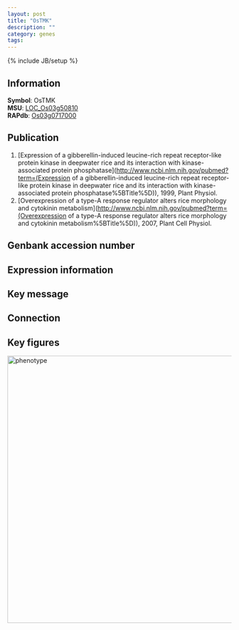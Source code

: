 ```yaml
---
layout: post
title: "OsTMK"
description: ""
category: genes
tags: 
---
```

{% include JB/setup %}

## Information
__Symbol__: OsTMK  
__MSU__: [LOC_Os03g50810](http://rice.plantbiology.msu.edu/cgi-bin/ORF_infopage.cgi?orf=LOC_Os03g50810)  
__RAPdb__: [Os03g0717000](http://rapdb.dna.affrc.go.jp/viewer/gbrowse_details/irgsp1?name=Os03g0717000)  

## Publication
1. [Expression of a gibberellin-induced leucine-rich repeat receptor-like protein kinase in deepwater rice and its interaction with kinase-associated protein phosphatase](http://www.ncbi.nlm.nih.gov/pubmed?term=(Expression of a gibberellin-induced leucine-rich repeat receptor-like protein kinase in deepwater rice and its interaction with kinase-associated protein phosphatase%5BTitle%5D)), 1999, Plant Physiol.
2. [Overexpression of a type-A response regulator alters rice morphology and cytokinin metabolism](http://www.ncbi.nlm.nih.gov/pubmed?term=(Overexpression of a type-A response regulator alters rice morphology and cytokinin metabolism%5BTitle%5D)), 2007, Plant Cell Physiol.

## Genbank accession number

## Expression information

## Key message

## Connection

## Key figures
<img src="http://ricencode.github.io/images/TMK.pheno.png" alt="phenotype"  style="width: 600px;"/>



